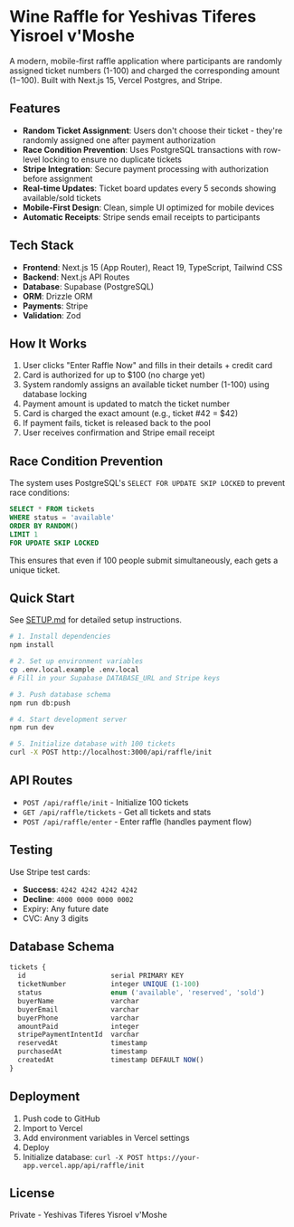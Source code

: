 # Wine Raffle for Yeshivas Tiferes Yisroel v'Moshe

A modern, mobile-first raffle application where participants are randomly assigned ticket numbers (1-100) and charged the corresponding amount ($1-$100). Built with Next.js 15, Vercel Postgres, and Stripe.

## Features

- **Random Ticket Assignment**: Users don't choose their ticket - they're randomly assigned one after payment authorization
- **Race Condition Prevention**: Uses PostgreSQL transactions with row-level locking to ensure no duplicate tickets
- **Stripe Integration**: Secure payment processing with authorization before assignment
- **Real-time Updates**: Ticket board updates every 5 seconds showing available/sold tickets
- **Mobile-First Design**: Clean, simple UI optimized for mobile devices
- **Automatic Receipts**: Stripe sends email receipts to participants

## Tech Stack

- **Frontend**: Next.js 15 (App Router), React 19, TypeScript, Tailwind CSS
- **Backend**: Next.js API Routes
- **Database**: Supabase (PostgreSQL)
- **ORM**: Drizzle ORM
- **Payments**: Stripe
- **Validation**: Zod

## How It Works

1. User clicks "Enter Raffle Now" and fills in their details + credit card
2. Card is authorized for up to $100 (no charge yet)
3. System randomly assigns an available ticket number (1-100) using database locking
4. Payment amount is updated to match the ticket number
5. Card is charged the exact amount (e.g., ticket #42 = $42)
6. If payment fails, ticket is released back to the pool
7. User receives confirmation and Stripe email receipt

## Race Condition Prevention

The system uses PostgreSQL's `SELECT FOR UPDATE SKIP LOCKED` to prevent race conditions:

```sql
SELECT * FROM tickets
WHERE status = 'available'
ORDER BY RANDOM()
LIMIT 1
FOR UPDATE SKIP LOCKED
```

This ensures that even if 100 people submit simultaneously, each gets a unique ticket.

## Quick Start

See [SETUP.md](./SETUP.md) for detailed setup instructions.

```bash
# 1. Install dependencies
npm install

# 2. Set up environment variables
cp .env.local.example .env.local
# Fill in your Supabase DATABASE_URL and Stripe keys

# 3. Push database schema
npm run db:push

# 4. Start development server
npm run dev

# 5. Initialize database with 100 tickets
curl -X POST http://localhost:3000/api/raffle/init
```

## API Routes

- `POST /api/raffle/init` - Initialize 100 tickets
- `GET /api/raffle/tickets` - Get all tickets and stats
- `POST /api/raffle/enter` - Enter raffle (handles payment flow)

## Testing

Use Stripe test cards:
- **Success**: `4242 4242 4242 4242`
- **Decline**: `4000 0000 0000 0002`
- Expiry: Any future date
- CVC: Any 3 digits

## Database Schema

```typescript
tickets {
  id                     serial PRIMARY KEY
  ticketNumber           integer UNIQUE (1-100)
  status                 enum ('available', 'reserved', 'sold')
  buyerName              varchar
  buyerEmail             varchar
  buyerPhone             varchar
  amountPaid             integer
  stripePaymentIntentId  varchar
  reservedAt             timestamp
  purchasedAt            timestamp
  createdAt              timestamp DEFAULT NOW()
}
```

## Deployment

1. Push code to GitHub
2. Import to Vercel
3. Add environment variables in Vercel settings
4. Deploy
5. Initialize database: `curl -X POST https://your-app.vercel.app/api/raffle/init`

## License

Private - Yeshivas Tiferes Yisroel v'Moshe

